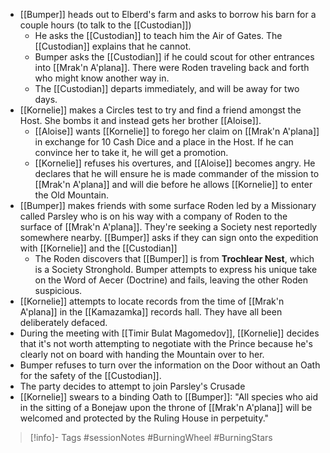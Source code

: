 - [[Bumper]] heads out to Elberd's farm and asks to borrow his barn for a couple hours (to talk to the [[Custodian]])
	- He asks the [[Custodian]] to teach him the Air of Gates.  The [[Custodian]] explains that he cannot.
	- Bumper asks the [[Custodian]] if he could scout for other entrances into [[Mrak'n A'plana]].  There were Roden traveling back and forth who might know another way in.
	- The [[Custodian]] departs immediately, and will be away for two days.
- [[Kornelie]] makes a Circles test to try and find a friend amongst the Host.  She bombs it and instead gets her brother [[Aloise]].
	- [[Aloise]] wants [[Kornelie]] to forego her claim on [[Mrak'n A'plana]] in exchange for 10 Cash Dice and a place in the Host.  If he can convince her to take it, he will get a promotion.
	- [[Kornelie]] refuses his overtures, and [[Aloise]] becomes angry.  He declares that he will ensure he is made commander of the mission to [[Mrak'n A'plana]] and will die before he allows [[Kornelie]] to enter the Old Mountain.
- [[Bumper]] makes friends with some surface Roden led by a Missionary called Parsley who is on his way with a company of Roden to the surface of [[Mrak'n A'plana]].  They're seeking a Society nest reportedly somewhere nearby.  [[Bumper]] asks if they can sign onto the expedition with [[Kornelie]] and the [[Custodian]]
	- The Roden discovers that [[Bumper]] is from **Trochlear Nest**, which is a Society Stronghold.  Bumper attempts to express his unique take on the Word of Aecer (Doctrine) and fails, leaving the other Roden suspicious.
- [[Kornelie]] attempts to locate records from the time of [[Mrak'n A'plana]] in the [[Kamazamka]] records hall.  They have all been deliberately defaced.
- During the meeting with [[Timir Bulat Magomedov]], [[Kornelie]] decides that it's not worth attempting to negotiate with the Prince because he's clearly not on board with handing the Mountain over to her.
- Bumper refuses to turn over the information on the Door without an Oath for the safety of the [[Custodian]].
- The party decides to attempt to join Parsley's Crusade
- [[Kornelie]] swears to a binding Oath to [[Bumper]]: "All species who aid in the sitting of a Bonejaw upon the throne of [[Mrak'n A'plana]] will be welcomed and protected by the Ruling House in perpetuity."
> [!info]- Tags
> #sessionNotes #BurningWheel #BurningStars